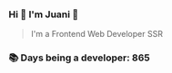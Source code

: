 ### Hi 👋 I&#39;m Juani 🦁

> I&#39;m a Frontend Web Developer SSR

### 📚 Days being a developer: 865
